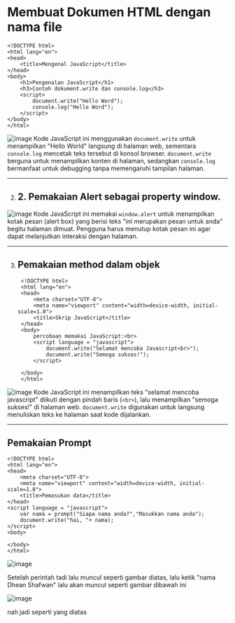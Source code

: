 <h1>Membuat Dokumen HTML dengan nama file</h1>

    <!DOCTYPE html>
    <html lang="en">
    <head>
        <title>Mengenal JavaScript</title>
    </head>
    <body>
        <h1>Pengenalan JavaScript</h1>
        <h3>Contoh dokument.write dan console.log</h3>
        <script>
            document.write("Hello Word");
            console.log("Hello Word");
        </script>    
    </body>
    </html>

![image](https://github.com/user-attachments/assets/88e82f44-7e77-4adb-b1d9-c89aa5ed57ca)
Kode JavaScript ini menggunakan `document.write` untuk menampilkan "Hello World" langsung di halaman web, sementara `console.log` mencetak teks tersebut di konsol browser. `document.write` berguna untuk menampilkan konten di halaman, sedangkan `console.log` bermanfaat untuk debugging tanpa memengaruhi tampilan halaman.
<br> <hr>

2. <h2>2. Pemakaian Alert sebagai property window.</h2>

![image](https://github.com/user-attachments/assets/7d399d55-fb52-4ce5-874e-8359455c8d85)
Kode JavaScript ini memakai `window.alert` untuk menampilkan kotak pesan (alert box) yang berisi teks "ini merupakan pesan untuk anda" begitu halaman dimuat. Pengguna harus menutup kotak pesan ini agar dapat melanjutkan interaksi dengan halaman.
<br> <hr>

3. <h2>Pemakaian method dalam objek</h2>

        <!DOCTYPE html>
        <html lang="en">
        <head>
            <meta charset="UTF-8">
            <meta name="viewport" content="width=device-width, initial-scale=1.0">
            <title>Skrip JavaScript</title>
        </head>
        <body>
            percobaan memakai JavaScript:<br>
            <script language = "javascript">
                document.write("Selamat mencoba Javascript<br>");
                document.write("Semoga sukses!");
            </script>
            
        </body>
        </html>

![image](https://github.com/user-attachments/assets/81769967-d2c7-441f-b880-61ce7d0754d3)
Kode JavaScript ini menampilkan teks "selamat mencoba javascript" diikuti dengan pindah baris (`<br>`), lalu menampilkan "semoga sukses!" di halaman web. `document.write` digunakan untuk langsung menuliskan teks ke halaman saat kode dijalankan.
<br> <hr>

<h2>Pemakaian Prompt</h2>

    <!DOCTYPE html>
    <html lang="en">
    <head>
        <meta charset="UTF-8">
        <meta name="viewport" content="width=device-width, initial-scale=1.0">
        <title>Pemasukan data</title>
    </head>
    <script language = "javascript">
        var nama = prompt("Siapa nama anda?","Masukkan nama anda");
        document.write("hai, "+ nama);
    </script>
    <body>
        
    </body>
    </html>

![image](https://github.com/user-attachments/assets/c861ea9e-1707-413d-bef6-52a35fca0ab8)

Setelah perintah tadi lalu muncul seperti gambar diatas, lalu ketik "nama Dhean Shafwan" lalu akan muncul seperti gambar dibawah ini
<br>

![image](https://github.com/user-attachments/assets/66ade576-9796-4073-a15e-91447191f2af)

nah jadi seperti yang diatas



